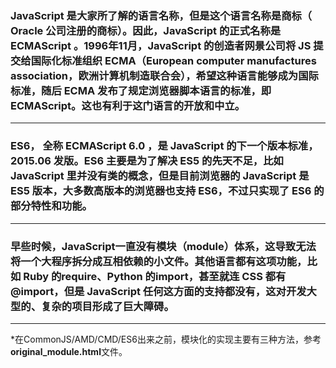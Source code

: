 ### JavaScript 是大家所了解的语言名称，但是这个语言名称是商标（ Oracle 公司注册的商标）。因此，JavaScript 的正式名称是 ECMAScript 。1996年11月，JavaScript 的创造者网景公司将 JS 提交给国际化标准组织 ECMA（European computer manufactures association，欧洲计算机制造联合会），希望这种语言能够成为国际标准，随后 ECMA 发布了规定浏览器脚本语言的标准，即 ECMAScript。这也有利于这门语言的开放和中立。
***
### ES6， 全称 ECMAScript 6.0 ，是 JavaScript 的下一个版本标准，2015.06 发版。ES6 主要是为了解决 ES5 的先天不足，比如 JavaScript 里并没有类的概念，但是目前浏览器的 JavaScript 是 ES5 版本，大多数高版本的浏览器也支持 ES6，不过只实现了 ES6 的部分特性和功能。
***
### 早些时候，JavaScript一直没有模块（module）体系，这导致无法将一个大程序拆分成互相依赖的小文件。其他语言都有这项功能，比如 Ruby 的require、Python 的import，甚至就连 CSS 都有@import，但是 JavaScript 任何这方面的支持都没有，这对开发大型的、复杂的项目形成了巨大障碍。
***
*在CommonJS/AMD/CMD/ES6出来之前，模块化的实现主要有三种方法，参考**original_module.html**文件。

